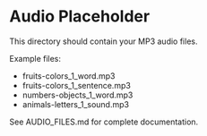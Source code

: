 # Audio Placeholder

This directory should contain your MP3 audio files.

Example files:
- fruits-colors_1_word.mp3
- fruits-colors_1_sentence.mp3
- numbers-objects_1_word.mp3
- animals-letters_1_sound.mp3

See AUDIO_FILES.md for complete documentation.